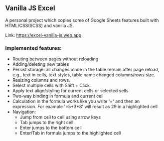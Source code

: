 ## Vanilla JS Excel
A personal project which copies some of Google Sheets features built with HTML/CSS(SCSS) and vanilla JS.

Link: https://excel-vanilla-js.web.app

### Implemented features:
* Routing between pages without reloading
* Adding/deleting new tables
* Persist storage: all changes made in the table remain after page reload, e.g., text in cells, text styles, table name changed columns/rows size.
* Resizing columns and rows.
* Select multiple cells with Shift + Click.
* Apply text align/styling for current cells or selected sells
* Two-way binding in formula and current cell
* Calculation in the formula works like you write '=' and then an expression. For example '=5+3*8' will result as 29 in a highlighted cell
* Navigation:
    * Jump from cell to cell using arrow keys 
    * Tab jumps to the right cell
    * Enter jumps to the bottom cell
    * Enter/Tab in formula jumps to the highlighted cell

